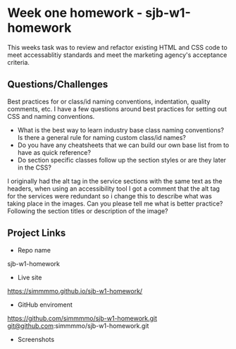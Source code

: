 # Week one homework - sjb-w1-homework

This weeks task was to review and refactor existing HTML and CSS code to meet accessablitiy standards and meet the marketing agency's acceptance criteria.

## Questions/Challenges

Best practices for or class/id naming conventions, indentation, quality comments, etc.
I have a few questions around best practices for setting out CSS and naming conventions.
- What is the best way to learn industry base class naming conventions? Is there a general rule for naming custom class/id names?
- Do you have any cheatsheets that we can build our own base list from to have as quick reference?
- Do section specific classes follow up the section styles or are they later in the CSS?

I originally had the alt tag in the service sections with the same text as the headers, when using an accessibility tool I got a comment that the alt tag for the services were redundant so i change this to describe what was taking place in the images. Can you please tell me what is better practice? Following the section titles or description of the image?

## Project Links

* Repo name

sjb-w1-homework

* Live site

https://simmmmo.github.io/sjb-w1-homework/

* GitHub enviroment

https://github.com/simmmmo/sjb-w1-homework.git
git@github.com:simmmmo/sjb-w1-homework.git

* Screenshots

